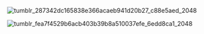 
![tumblr_287342dc165838e366acaeb941d20b27_c88e5aed_2048](https://github.com/gooicide/gooicide/assets/163074010/ae668b23-a108-4af5-a265-9c7bdb1de3f6)

![tumblr_fea7f4529b6acb403b39b8a510037efe_6edd8ca1_2048](https://github.com/gooicide/gooicide/assets/163074010/b1a80abf-92d4-493a-8a35-844ba6d95d82)
